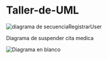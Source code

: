 # Taller-de-UML

![diagrama de secuenciaRegistrarUser](https://user-images.githubusercontent.com/84451817/201001028-c16cf77f-9f79-4024-a5eb-3d74e14c6610.png)

Diagrama de suspender cita medica

![Diagrama en blanco](https://user-images.githubusercontent.com/107152458/201001278-884b00c7-b215-4abd-863a-141d12762c82.png)
